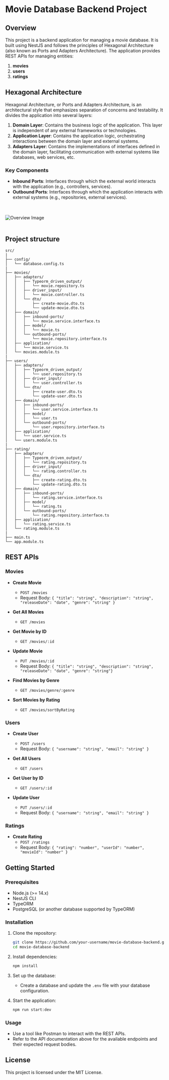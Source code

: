# Movie Database Backend Project

## Overview

This project is a backend application for managing a movie database. It is built using NestJS and follows the principles of Hexagonal Architecture (also known as Ports and Adapters Architecture). 
The application provides REST APIs for managing entities:
1. **movies**
2. **users**
3. **ratings**

## Hexagonal Architecture

Hexagonal Architecture, or Ports and Adapters Architecture, is an architectural style that emphasizes separation of concerns and testability. It divides the application into several layers:

1. **Domain Layer**: Contains the business logic of the application. This layer is independent of any external frameworks or technologies.
2. **Application Layer**: Contains the application logic, orchestrating interactions between the domain layer and external systems.
3. **Adapters Layer**: Contains the implementations of interfaces defined in the domain layer, facilitating communication with external systems like databases, web services, etc.

### Key Components

- **Inbound Ports**: Interfaces through which the external world interacts with the application (e.g., controllers, services).
- **Outbound Ports**: Interfaces through which the application interacts with external systems (e.g., repositories, external services).

<br><br>
![Overview Image](assets/images/image.png)
<br><br>

## Project structure
```plaintext
src/
|
├── config/
│   └── database.config.ts
| 
├── movies/
│   ├── adapters/
│   │   ├── Typeorm_driven_output/
│   │   │   └── movie.repository.ts
│   │   ├── driver_input/
│   │   │   └── movie.controller.ts
│   │   └── dto/
│   │       ├── create-movie.dto.ts
│   │       └── update-movie.dto.ts
│   ├── domain/
│   │   ├── inbound-ports/
│   │   │   └── movie.service.interface.ts
│   │   ├── model/
│   │   │   └── movie.ts
│   │   └── outbound-ports/
│   │       └── movie.repository.interface.ts
│   ├── application/
│   │   └── movie.service.ts
│   └── movies.module.ts
|
├── users/
│   ├── adapters/
│   │   ├── Typeorm_driven_output/
│   │   │   └── user.repository.ts
│   │   ├── driver_input/
│   │   │   └── user.controller.ts
│   │   └── dto/
│   │       ├── create-user.dto.ts
│   │       └── update-user.dto.ts
│   ├── domain/
│   │   ├── inbound-ports/
│   │   │   └── user.service.interface.ts
│   │   ├── model/
│   │   │   └── user.ts
│   │   └── outbound-ports/
│   │       └── user.repository.interface.ts
│   ├── application/
│   │   └── user.service.ts
│   └── users.module.ts
|
├── rating/
│   ├── adapters/
│   │   ├── Typeorm_driven_output/
│   │   │   └── rating.repository.ts
│   │   ├── driver_input/
│   │   │   └── rating.controller.ts
│   │   └── dto/
│   │       ├── create-rating.dto.ts
│   │       └── update-rating.dto.ts
│   ├── domain/
│   │   ├── inbound-ports/
│   │   │   └── rating.service.interface.ts
│   │   ├── model/
│   │   │   └── rating.ts
│   │   └── outbound-ports/
│   │       └── rating.repository.interface.ts
│   ├── application/
│   │   └── rating.service.ts
│   └── rating.module.ts
|
├── main.ts
└── app.module.ts

```

## REST APIs

### Movies

- **Create Movie**
  - `POST /movies`
  - Request Body: `{ "title": "string", "description": "string", "releaseDate": "date", "genre": "string" }`

- **Get All Movies**
  - `GET /movies`

- **Get Movie by ID**
  - `GET /movies/:id`

- **Update Movie**
  - `PUT /movies/:id`
  - Request Body: `{ "title": "string", "description": "string", "releaseDate": "date", "genre": "string"}`

- **Find Movies by Genre**
  - `GET /movies/genre/:genre`

- **Sort Movies by Rating**
  - `GET /movies/sortByRating`

### Users

- **Create User**
  - `POST /users`
  - Request Body: `{ "username": "string", "email": "string" }`

- **Get All Users**
  - `GET /users`

- **Get User by ID**
  - `GET /users/:id`

- **Update User**
  - `PUT /users/:id`
  - Request Body: `{ "username": "string", "email": "string" }`


### Ratings

- **Create Rating**
  - `POST /ratings`
  - Request Body: `{ "rating": "number", "userId": "number", "movieId": "number" }`

## Getting Started

### Prerequisites

- Node.js (>= 14.x)
- NestJS CLI
- TypeORM
- PostgreSQL (or another database supported by TypeORM)

### Installation

1. Clone the repository:

   ```bash
   git clone https://github.com/your-username/movie-database-backend.git
   cd movie-database-backend
   ```

2. Install dependencies:
    
    ```bash
    npm install
    ```
    
2. Set up the database:
    - Create a database and update the `.env` file with your database configuration.
    
3. Start the application:
    
    ```bash
    npm run start:dev
    ```
    

### Usage

- Use a tool like Postman to interact with the REST APIs.
- Refer to the API documentation above for the available endpoints and their expected request bodies.

## License

This project is licensed under the MIT License.
